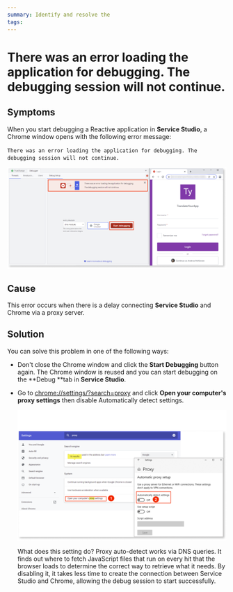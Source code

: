 ```yaml
---
summary: Identify and resolve the 
tags: 
---
```


# There was an error loading the application for debugging. The debugging session will not continue.

## Symptoms

When you start debugging a Reactive application in **Service Studio**, a Chrome window opens with the following error message: 

`There was an error loading the application for debugging. The debugging session will not continue.`

![Error message](images/error-debugging-ss.png)

## Cause

This error occurs when there is a delay connecting **Service Studio** and Chrome via a proxy server.

## Solution

You can solve this problem in one of the following ways:

* Don't close the Chrome window and click the **Start Debugging** button again. The Chrome window is reused and you can start debugging on the **Debug **tab in **Service Studio**.

* Go to [chrome://settings/?search=proxy](chrome://settings/?search=proxy) and click **Open your computer's proxy settings** then disable Automatically detect settings. 

    ![Error solution](images/error-debugging-solution.png)

    What does this setting do? Proxy auto-detect works via DNS queries. It finds out where to fetch JavaScript files that run on every hit that the browser loads to determine the correct way to retrieve what it needs. By disabling it, it takes less time to create the connection between Service Studio and Chrome, allowing the debug session to start successfully.

